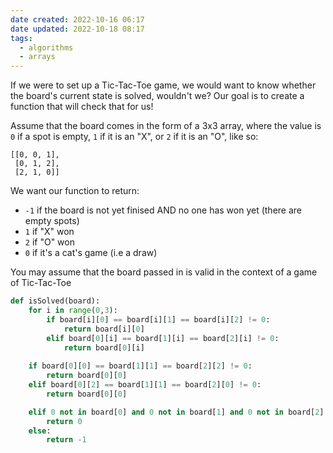 ```yaml
---
date created: 2022-10-16 06:17
date updated: 2022-10-18 08:17
tags:
  - algorithms
  - arrays
---
```


If we were to set up a Tic-Tac-Toe game, we would want to know whether the board's current state is solved, wouldn't we? Our goal is to create a function that will check that for us!

Assume that the board comes in the form of a 3x3 array, where the value is `0` if a spot is empty, `1` if it is an "X", or `2` if it is an "O", like so:

```
[[0, 0, 1],
 [0, 1, 2],
 [2, 1, 0]]
```

We want our function to return:

- `-1` if the board is not yet finised AND no one has won yet (there are empty spots)
- `1` if "X" won
- `2` if "O" won
- `0` if it's a cat's game (i.e a draw)

You may assume that the board passed in is valid in the context of a game of Tic-Tac-Toe

```python
def isSolved(board):
    for i in range(0,3):
        if board[i][0] == board[i][1] == board[i][2] != 0:
            return board[i][0]
        elif board[0][i] == board[1][i] == board[2][i] != 0:
            return board[0][i]
            
    if board[0][0] == board[1][1] == board[2][2] != 0:
        return board[0][0]
    elif board[0][2] == board[1][1] == board[2][0] != 0:
        return board[0][0]

    elif 0 not in board[0] and 0 not in board[1] and 0 not in board[2]:
        return 0
    else:
        return -1
```
